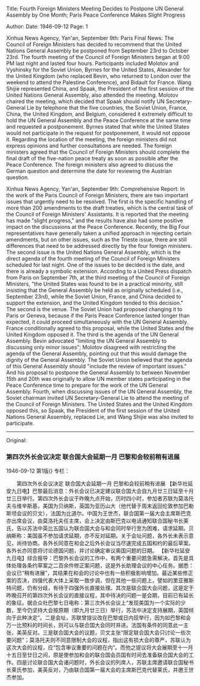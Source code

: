 Title: Fourth Foreign Ministers Meeting Decides to Postpone UN General Assembly by One Month; Paris Peace Conference Makes Slight Progress

Author: 
Date: 1946-09-12
Page: 1

Xinhua News Agency, Yan'an, September 9th: Paris Final News: The Council of Foreign Ministers has decided to recommend that the United Nations General Assembly be postponed from September 23rd to October 23rd. The fourth meeting of the Council of Foreign Ministers began at 9:00 PM last night and lasted four hours. Participants included Molotov and Vyshinsky for the Soviet Union, Byrnes for the United States, Alexander for the United Kingdom (who replaced Bevin, who returned to London over the weekend to attend the Palestine Conference), and Bidault for France. Wang Shijie represented China, and Spaak, the President of the first session of the United Nations General Assembly, also attended the meeting. Molotov chaired the meeting, which decided that Spaak should notify UN Secretary-General Lie by telephone that the five countries, the Soviet Union, France, China, the United Kingdom, and Belgium, considered it extremely difficult to hold the UN General Assembly and the Peace Conference at the same time and requested a postponement. Byrnes stated that while the United States would not participate in the request for postponement, it would not oppose it. Regarding the location of the meeting, the foreign ministers did not express opinions and further consultations are needed. The foreign ministers agreed that the Council of Foreign Ministers should complete the final draft of the five-nation peace treaty as soon as possible after the Peace Conference. The foreign ministers also agreed to discuss the German question and determine the date for reviewing the Austrian question.

Xinhua News Agency, Yan'an, September 9th: Comprehensive Report: In the work of the Paris Council of Foreign Ministers, there are two important issues that urgently need to be resolved. The first is the specific handling of more than 200 amendments to the draft treaties, which is the central task of the Council of Foreign Ministers' Assistants. It is reported that the meeting has made "slight progress," and the results have also had some positive impact on the discussions at the Peace Conference. Recently, the Big Four representatives have generally taken a unified approach in rejecting certain amendments, but on other issues, such as the Trieste issue, there are still differences that need to be addressed directly by the four foreign ministers. The second issue is the United Nations General Assembly, which is the direct agenda of the fourth meeting of the Council of Foreign Ministers scheduled for last night. One of the issues to be decided is the date, and there is already a symbolic extension. According to a United Press dispatch from Paris on September 7th, at the third meeting of the Council of Foreign Ministers, "the United States was found to be in a practical minority, still insisting that the General Assembly be held as originally scheduled (i.e., September 23rd), while the Soviet Union, France, and China decided to support the extension, and the United Kingdom tended to this decision." The second is the venue. The Soviet Union had proposed changing it to Paris or Geneva, because if the Paris Peace Conference lasted longer than expected, it could proceed simultaneously with the UN General Assembly. France conditionally agreed to this proposal, while the United States and the United Kingdom opposed it. The third is the agenda of the UN General Assembly. Bevin advocated "limiting the UN General Assembly to discussing only minor issues"; Molotov disagreed with restricting the agenda of the General Assembly, pointing out that this would damage the dignity of the General Assembly. The Soviet Union believed that the agenda of this General Assembly should "include the review of important issues." And his proposal to postpone the General Assembly to between November 15th and 20th was originally to allow UN member states participating in the Peace Conference time to prepare for the work of the UN General Assembly. Fourth, when discussing issues of the UN General Assembly, the Soviet chairman invited UN Secretary-General Lie to attend the meeting of the Council of Foreign Ministers. The United States and the United Kingdom opposed this, so Spaak, the President of the first session of the United Nations General Assembly, replaced Lie, and Wang Shijie was also invited to participate.



<hr /> 

Original: 


### 第四次外长会议决定  联合国大会延期一月  巴黎和会较前稍有进展

1946-09-12
第1版()
专栏：

　　第四次外长会议决定
    联合国大会延期一月
    巴黎和会较前稍有进展
    【新华社延安九日电】巴黎最后消息：外长会议已决定建议联合国大会自九月廿三日延至十月廿三日举行。第四次外长会议于昨晚九点开始，历时四小时，参加者苏联为莫洛托夫与维辛斯基，美国为贝纳斯，英国为亚历山大（他代替于周末返回伦敦参加巴勒斯坦会议的贝文），法国为比道尔。中国为王世杰，联合国第一届大会主席斯巴克亦出席会议，由莫洛托夫任主席，会上决定由斯巴克以电话通知联合国秘书长莱氏，告以苏法中英比五国认为联合国大会与和会同时举行至为困难，请求延期。贝纳斯称：美国虽不参加请求延期，亦不反对延期。关于会址问题，各外长未表示意见，尚待协商。各外长同意在和会之后外长会议当尽速完成五国和约的最后草案。各外长亦同意将讨论德国问题，并讨论确定审议奥国问题的日期。
    【新华社延安九日电】综合报导：巴黎外长会议的工作中，有两个重要问题急需解决。首先是具体处理各条约草案之二百余件修正案问题，这是外长助理会议的中心任务。据悉：会议已“稍有进展”，其结果在和会的讨论中也有一些积极影响增加。最近某些修正案的否决，四强代表大体上采取一致步调，但在其他一些问题上，譬如的里亚雅斯特问题，仍有分歧，有待于四强外长直接处理。其次是联合国大会问题，这是定于昨晚召开的第四次外长会议的直接议程，其中待决的问题一是会期，目前已有延长的象征。据合众社巴黎七日电称：第三次外长会议上“发现美国为一个实际的少数，至今仍坚持大会按原期（即九月廿三日）举行，苏法中决定支持展期，英国倾向于此种决定”。二是会址，苏联曾提议改在巴黎或日内现举行，因为如巴黎和会万一比预料的时间长，则可以与联合国大会同时并进。法国有条件的同意此一主张，美英反对。三是联合国大会的议题，贝文主张“限定联合国大会只讨论一些次要问题”；莫洛托夫则不同意限制大会的议程，指出这有损大会的尊严，苏联认为这次大会的议程，应“包含审议重要的问题在内”。而他之提议将大会展期至十一月十五日至廿日之间，原是使参加和会的联合国会员国有时间去准备联合国大会的工作。四是讨论联合国大会诸问题时，外长会议的列席人，苏联主席邀请联合国秘书长莱氏参加，美英反对，乃由联合国第一届大会的主席斯巴克代替莱氏，并邀王世杰参加。
